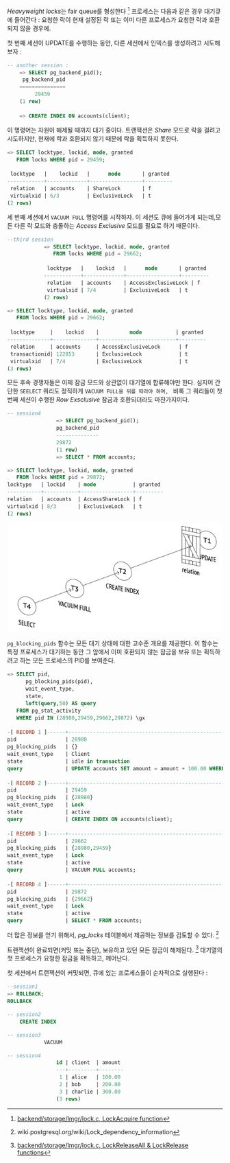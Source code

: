 
*Heavyweight locks*는 fair queue를 형성한다 [^1] 프로세스는 다음과 같은 경우 대기큐에 들어간다 : 요청한 락이 현재 설정된 락 또는 이미 다른 프로세스가 요청한 락과 호환되지 않을 경우에.

첫 번째 세션이 UPDATE를 수행하는 동안, 다른 세션에서 인덱스를 생성하려고 시도해보자 : 

```sql
-- another session : 
	=> SELECT pg_backend_pid();
	 pg_backend_pid 
	−−−−−−−−−−−−−−−
	     29459
	(1 row)
	
	=> CREATE INDEX ON accounts(client);
```

이 명령어는 자원이 해제될 때까지 대기 중이다. 트랜잭션은 *Share* 모드로 락을 걸려고 시도하지만, 현재에 락과 호환되지 않기 때문에 락을 획득하지 못한다.


```sql
=> SELECT locktype, lockid, mode, granted
   FROM locks WHERE pid = 29459;

 locktype   |    lockid   |      mode       | granted
------------+-------------+-----------------+---------
 relation   | accounts    | ShareLock       | f
 virtualxid | 6/3         | ExclusiveLock   | t
(2 rows)
```

세 번째 세션에서 `VACUUM FULL` 명령어를 시작하자. 이 세션도 큐에 들어가게 되는데,모든 다른 락 모드와 충돌하는  *Access Exclusive* 모드를 필요로 하기 때문이다.

```sql
--third session
			=> SELECT locktype, lockid, mode, granted
			   FROM locks WHERE pid = 29662;
			
			 locktype   |    lockid   |      mode       | granted
			------------+-------------+-----------------+---------
			 relation   | accounts    | AccessExclusiveLock | f
			 virtualxid | 7/4         | ExclusiveLock   | t
			(2 rows)
```

```sql
=> SELECT locktype, lockid, mode, granted
   FROM locks WHERE pid = 29662;

 locktype     |    lockid    |          mode           | granted
--------------+--------------+-------------------------+---------
 relation     | accounts     | AccessExclusiveLock      | f
 transactionid| 122853       | ExclusiveLock            | t
 virtualxid   | 7/4          | ExclusiveLock            | t
(3 rows)
```

모든 후속 경쟁자들은 이제 잠금 모드와 상관없이 대기열에 합류해야만 한다. 심지어 간단한 `SEELECT` 쿼리도  정직하게 `VACUUM FULL을 뒤를 따라야 하며, ` 비록 그 쿼리들이 첫 번째 세션이 수행한 *Row Exsclusive* 잠금과 호환되더라도 마찬가지이다.



```sql
-- session4
				=> SELECT pg_backend_pid();
				pg_backend_pid
				--------------
				29872
				(1 row)
				=> SELECT * FROM accounts;
```

```sql
=> SELECT locktype, lockid, mode, granted
   FROM locks WHERE pid = 29872;
locktype   | lockid    | mode            | granted
-----------+-----------+-----------------+---------
relation   | accounts  | AccessShareLock | f
virtualxid | 8/3       | ExclusiveLock   | t
(2 rows)
```


![](_static/CleanShot%20-000083.png)


`pg_blocking_pids` 함수는 모든 대기 상태에 대한 고수준 개요를 제공한다. 
이 함수는 특정 프로세스가 대기하는 동안 그 앞에서 이미 호환되지 않는 잠금을 보유 또는 획득하려고 하는 모든 프로세스의 PID를 보여준다.

```sql
=> SELECT pid,
      pg_blocking_pids(pid),
      wait_event_type,
      state,
      left(query,50) AS query
   FROM pg_stat_activity
   WHERE pid IN (28980,29459,29662,29872) \gx

-[ RECORD 1 ]------+-----------------------------------------------------
pid                | 28980
pg_blocking_pids   | {}
wait_event_type    | Client
state              | idle in transaction
query              | UPDATE accounts SET amount = amount + 100.00 WHERE

-[ RECORD 2 ]------+-----------------------------------------------------
pid                | 29459
pg_blocking_pids   | {28980}
wait_event_type    | Lock
state              | active
query              | CREATE INDEX ON accounts(client);

-[ RECORD 3 ]------+-----------------------------------------------------
pid                | 29662
pg_blocking_pids   | {28980,29459}
wait_event_type    | Lock
state              | active
query              | VACUUM FULL accounts;

-[ RECORD 4 ]------+-----------------------------------------------------
pid                | 29872
pg_blocking_pids   | {29662}
wait_event_type    | Lock
state              | active
query              | SELECT * FROM accounts;
```

더 많은 정보를 얻기 위해서, *pg_locks* 테이블에서 제공하는 정보를 검토할 수 있다. [^2]

트랜잭션이 완료되면(커밋 또는 중단), 보유하고 있던 모든 잠금이 해제된다. [^3]
대기열의 첫 프로세스가 요청한 잠금을 획득하고, 깨어난다.

첫 세션에서 트랜잭션이 커밋되면, 큐에 있는 프로세스들이 순차적으로 실행된다 : 

```sql
--session1
=> ROLLBACK;
ROLLBACK
```

```sql
-- session2
	CREATE INDEX
```

```sql
-- session3
			VACUUM
```

```sql
-- session4
				id | client  | amount
				---+---------+--------
				 1 | alice   | 100.00
				 2 | bob     | 200.00
				 3 | charlie | 300.00
				(3 rows)
```




[^1]:[backend/storage/lmgr/lock.c, LockAcquire function](https://git.postgresql.org/gitweb/?p=postgresql.git;a=blob;f=src/backend/storage/lmgr/lock.c;hb=REL_14_STABLE)


[^2]:wiki.postgresql.org/wiki/Lock_dependency_information
[^3]:[backend/storage/lmgr/lock.c, LockReleaseAll & LockRelease functions](https://git.postgresql.org/gitweb/?p=postgresql.git;a=blob;f=src/backend/storage/lmgr/lock.c;hb=REL_14_STABLE)